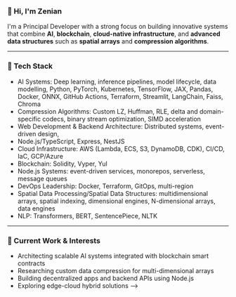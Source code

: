 ### 👋 Hi, I'm Zenian

I'm a Principal Developer with a strong focus on building innovative systems that combine **AI**, **blockchain**, **cloud-native infrastructure**, and **advanced data structures** such as **spatial arrays** and **compression algorithms**.

---

### 🔧 Tech Stack

- AI Systems: Deep learning, inference pipelines, model lifecycle, data modelling, Python, PyTorch, 
Kubernetes, TensorFlow, JAX, Pandas, Docker, ONNX, GitHub Actions, Terraform, Streamlit, 
LangChain, Faiss, Chroma  
- Compression Algorithms: Custom LZ, Huffman, RLE, delta and domain-specific codecs, binary stream 
optimization, SIMD acceleration 
- Web Development & Backend Architecture: Distributed systems, event-driven design, 
- Node.js/TypeScript, Express, NestJS 
- Cloud Infrastructure: AWS (Lambda, ECS, S3, DynamoDB, CDK), CI/CD, IaC, GCP/Azure 
- Blockchain: Solidity, Vyper, Yul 
- Node.js Systems: event-driven services, monorepos, serverless, message queues 
- DevOps Leadership: Docker, Terraform, GitOps, multi-region 
- Spatial Data Processing/Spatial Data Structures: multidimensional arrays, spatial indexing, dimensional 
engines, N-dimensional arrays, data engines 
- NLP: Transformers, BERT, SentencePiece, NLTK

---

### 💼 Current Work & Interests

- Architecting scalable AI systems integrated with blockchain smart contracts  
- Researching custom data compression for multi-dimensional arrays  
- Building decentralized apps and backend APIs using Node.js  
- Exploring edge-cloud hybrid solutions
-->
